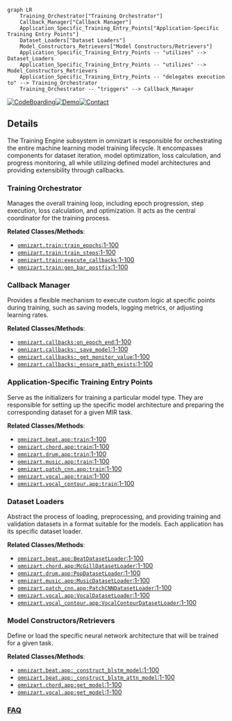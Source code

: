 ```mermaid
graph LR
    Training_Orchestrator["Training Orchestrator"]
    Callback_Manager["Callback Manager"]
    Application_Specific_Training_Entry_Points["Application-Specific Training Entry Points"]
    Dataset_Loaders["Dataset Loaders"]
    Model_Constructors_Retrievers["Model Constructors/Retrievers"]
    Application_Specific_Training_Entry_Points -- "utilizes" --> Dataset_Loaders
    Application_Specific_Training_Entry_Points -- "utilizes" --> Model_Constructors_Retrievers
    Application_Specific_Training_Entry_Points -- "delegates execution to" --> Training_Orchestrator
    Training_Orchestrator -- "triggers" --> Callback_Manager
```

[![CodeBoarding](https://img.shields.io/badge/Generated%20by-CodeBoarding-9cf?style=flat-square)](https://github.com/CodeBoarding/GeneratedOnBoardings)[![Demo](https://img.shields.io/badge/Try%20our-Demo-blue?style=flat-square)](https://www.codeboarding.org/demo)[![Contact](https://img.shields.io/badge/Contact%20us%20-%20contact@codeboarding.org-lightgrey?style=flat-square)](mailto:contact@codeboarding.org)

## Details

The Training Engine subsystem in omnizart is responsible for orchestrating the entire machine learning model training lifecycle. It encompasses components for dataset iteration, model optimization, loss calculation, and progress monitoring, all while utilizing defined model architectures and providing extensibility through callbacks.

### Training Orchestrator
Manages the overall training loop, including epoch progression, step execution, loss calculation, and optimization. It acts as the central coordinator for the training process.


**Related Classes/Methods**:

- <a href="https://github.com/Music-and-Culture-Technology-Lab/omnizart/blob/master/omnizart/train.py#L1-L100" target="_blank" rel="noopener noreferrer">`omnizart.train:train_epochs`:1-100</a>
- <a href="https://github.com/Music-and-Culture-Technology-Lab/omnizart/blob/master/omnizart/train.py#L1-L100" target="_blank" rel="noopener noreferrer">`omnizart.train:train_steps`:1-100</a>
- <a href="https://github.com/Music-and-Culture-Technology-Lab/omnizart/blob/master/omnizart/train.py#L1-L100" target="_blank" rel="noopener noreferrer">`omnizart.train:execute_callbacks`:1-100</a>
- <a href="https://github.com/Music-and-Culture-Technology-Lab/omnizart/blob/master/omnizart/train.py#L1-L100" target="_blank" rel="noopener noreferrer">`omnizart.train:gen_bar_postfix`:1-100</a>


### Callback Manager
Provides a flexible mechanism to execute custom logic at specific points during training, such as saving models, logging metrics, or adjusting learning rates.


**Related Classes/Methods**:

- <a href="https://github.com/Music-and-Culture-Technology-Lab/omnizart/blob/master/omnizart/callbacks.py#L1-L100" target="_blank" rel="noopener noreferrer">`omnizart.callbacks:on_epoch_end`:1-100</a>
- <a href="https://github.com/Music-and-Culture-Technology-Lab/omnizart/blob/master/omnizart/callbacks.py#L1-L100" target="_blank" rel="noopener noreferrer">`omnizart.callbacks:_save_model`:1-100</a>
- <a href="https://github.com/Music-and-Culture-Technology-Lab/omnizart/blob/master/omnizart/callbacks.py#L1-L100" target="_blank" rel="noopener noreferrer">`omnizart.callbacks:_get_monitor_value`:1-100</a>
- <a href="https://github.com/Music-and-Culture-Technology-Lab/omnizart/blob/master/omnizart/callbacks.py#L1-L100" target="_blank" rel="noopener noreferrer">`omnizart.callbacks:_ensure_path_exists`:1-100</a>


### Application-Specific Training Entry Points
Serve as the initializers for training a particular model type. They are responsible for setting up the specific model architecture and preparing the corresponding dataset for a given MIR task.


**Related Classes/Methods**:

- <a href="https://github.com/Music-and-Culture-Technology-Lab/omnizart/blob/master/omnizart/beat/app.py#L1-L100" target="_blank" rel="noopener noreferrer">`omnizart.beat.app:train`:1-100</a>
- <a href="https://github.com/Music-and-Culture-Technology-Lab/omnizart/blob/master/omnizart/chord/app.py#L1-L100" target="_blank" rel="noopener noreferrer">`omnizart.chord.app:train`:1-100</a>
- <a href="https://github.com/Music-and-Culture-Technology-Lab/omnizart/blob/master/omnizart/drum/app.py#L1-L100" target="_blank" rel="noopener noreferrer">`omnizart.drum.app:train`:1-100</a>
- <a href="https://github.com/Music-and-Culture-Technology-Lab/omnizart/blob/master/omnizart/music/app.py#L1-L100" target="_blank" rel="noopener noreferrer">`omnizart.music.app:train`:1-100</a>
- <a href="https://github.com/Music-and-Culture-Technology-Lab/omnizart/blob/master/omnizart/patch_cnn/app.py#L1-L100" target="_blank" rel="noopener noreferrer">`omnizart.patch_cnn.app:train`:1-100</a>
- <a href="https://github.com/Music-and-Culture-Technology-Lab/omnizart/blob/master/omnizart/vocal/app.py#L1-L100" target="_blank" rel="noopener noreferrer">`omnizart.vocal.app:train`:1-100</a>
- <a href="https://github.com/Music-and-Culture-Technology-Lab/omnizart/blob/master/omnizart/vocal_contour/app.py#L1-L100" target="_blank" rel="noopener noreferrer">`omnizart.vocal_contour.app:train`:1-100</a>


### Dataset Loaders
Abstract the process of loading, preprocessing, and providing training and validation datasets in a format suitable for the models. Each application has its specific dataset loader.


**Related Classes/Methods**:

- <a href="https://github.com/Music-and-Culture-Technology-Lab/omnizart/blob/master/omnizart/beat/app.py#L1-L100" target="_blank" rel="noopener noreferrer">`omnizart.beat.app:BeatDatasetLoader`:1-100</a>
- <a href="https://github.com/Music-and-Culture-Technology-Lab/omnizart/blob/master/omnizart/chord/app.py#L1-L100" target="_blank" rel="noopener noreferrer">`omnizart.chord.app:McGillDatasetLoader`:1-100</a>
- <a href="https://github.com/Music-and-Culture-Technology-Lab/omnizart/blob/master/omnizart/drum/app.py#L1-L100" target="_blank" rel="noopener noreferrer">`omnizart.drum.app:PopDatasetLoader`:1-100</a>
- <a href="https://github.com/Music-and-Culture-Technology-Lab/omnizart/blob/master/omnizart/music/app.py#L1-L100" target="_blank" rel="noopener noreferrer">`omnizart.music.app:MusicDatasetLoader`:1-100</a>
- <a href="https://github.com/Music-and-Culture-Technology-Lab/omnizart/blob/master/omnizart/patch_cnn/app.py#L1-L100" target="_blank" rel="noopener noreferrer">`omnizart.patch_cnn.app:PatchCNNDatasetLoader`:1-100</a>
- <a href="https://github.com/Music-and-Culture-Technology-Lab/omnizart/blob/master/omnizart/vocal/app.py#L1-L100" target="_blank" rel="noopener noreferrer">`omnizart.vocal.app:VocalDatasetLoader`:1-100</a>
- <a href="https://github.com/Music-and-Culture-Technology-Lab/omnizart/blob/master/omnizart/vocal_contour/app.py#L1-L100" target="_blank" rel="noopener noreferrer">`omnizart.vocal_contour.app:VocalContourDatasetLoader`:1-100</a>


### Model Constructors/Retrievers
Define or load the specific neural network architecture that will be trained for a given task.


**Related Classes/Methods**:

- <a href="https://github.com/Music-and-Culture-Technology-Lab/omnizart/blob/master/omnizart/beat/app.py#L1-L100" target="_blank" rel="noopener noreferrer">`omnizart.beat.app:_construct_blstm_model`:1-100</a>
- <a href="https://github.com/Music-and-Culture-Technology-Lab/omnizart/blob/master/omnizart/beat/app.py#L1-L100" target="_blank" rel="noopener noreferrer">`omnizart.beat.app:_construct_blstm_attn_model`:1-100</a>
- <a href="https://github.com/Music-and-Culture-Technology-Lab/omnizart/blob/master/omnizart/chord/app.py#L1-L100" target="_blank" rel="noopener noreferrer">`omnizart.chord.app:get_model`:1-100</a>
- <a href="https://github.com/Music-and-Culture-Technology-Lab/omnizart/blob/master/omnizart/vocal/app.py#L1-L100" target="_blank" rel="noopener noreferrer">`omnizart.vocal.app:get_model`:1-100</a>




### [FAQ](https://github.com/CodeBoarding/GeneratedOnBoardings/tree/main?tab=readme-ov-file#faq)